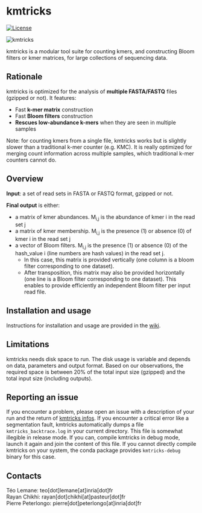 # kmtricks

[![License](http://img.shields.io/:license-affero-blue.svg)](http://www.gnu.org/licenses/agpl-3.0.en.html)

![kmtricks](https://github.com/tlemane/kmtricks/workflows/kmtricks/badge.svg)

kmtricks is a modular tool suite for counting kmers, and constructing Bloom filters or kmer matrices, for large collections of sequencing data.

## Rationale

kmtricks is optimized for the analysis of **multiple FASTA/FASTQ** files (gzipped or not). It features:
 * Fast **k-mer matrix** construction
 * Fast **Bloom filters** construction
 * **Rescues low-abundance k-mers** when they are seen in multiple samples

Note: for counting kmers from a single file, kmtricks works but is slightly slower than a traditional k-mer counter (e.g. KMC). It is really optimized for merging count information across multiple samples, which traditional k-mer counters cannot do.

## Overview

**Input**: a set of read sets in FASTA or FASTQ format, gzipped or not.

**Final output** is either:

* a matrix of kmer abundances. M<sub>i,j</sub> is the abundance of kmer i in the read set j
* a matrix of kmer membership. M<sub>i,j</sub> is the presence (1) or absence (0) of kmer i in the read set j
* a vector of Bloom filters. M<sub>i,j</sub> is the presence (1) or absence (0) of the hash_value i (line numbers are hash values) in the read set j.
  * In this case, this matrix is provided vertically (one column is a bloom filter corresponding to one dataset).
  * After transposition, this matrix may also be provided horizontally (one line is a Bloom filter corresponding to one dataset). This enables to provide efficiently an independent Bloom filter per input read file.

## Installation and usage

Instructions for installation and usage are provided in the [wiki](https://github.com/tlemane/kmtricks2/wiki/Home).

## Limitations

kmtricks needs disk space to run. The disk usage is variable and depends on data, parameters and output format. Based on our observations, the required space is between 20% of the total input size (gzipped) and the total input size (including outputs).

## Reporting an issue

If you encounter a problem, please open an issue with a description of your run and the return of [kmtricks infos](https://github.com/tlemane/kmtricks2/wiki/infos). If you encounter a critical error like a segmentation fault, kmtricks automatically dumps a file `kmtricks_backtrace.log` in your current directory. This file is somewhat illegible in release mode. If you can, compile kmtricks in debug mode, launch it again and join the content of this file. If you cannot directly compile kmtricks on your system, the conda package provides `kmtricks-debug` binary for this case.

## Contacts

Téo Lemane: teo[dot]lemane[at]inria[dot]fr  
Rayan Chikhi: rayan[dot]chikhi[at]pasteur[dot]fr  
Pierre Peterlongo: pierre[dot]peterlongo[at]inria[dot]fr 

